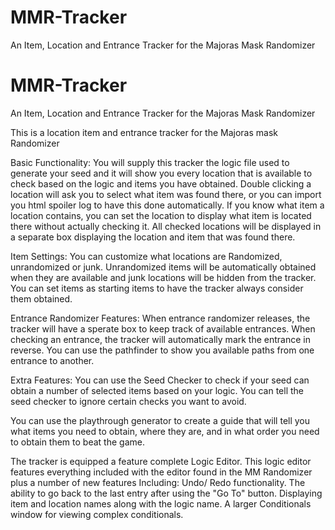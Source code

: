 # MMR-Tracker
An Item, Location and Entrance Tracker for the Majoras Mask Randomizer

# MMR-Tracker
An Item, Location and Entrance Tracker for the Majoras Mask Randomizer

This is a location item and entrance tracker for the Majoras mask Randomizer

Basic Functionality:
You will supply this tracker the logic file used to generate your seed and it will show you every location that is available to check based on the logic and items you have obtained.
Double clicking a location will ask you to select what item was found there, or you can import you html spoiler log to have this done automatically.
If you know what item a location contains, you can set the location to display what item is located there without actually checking it.
All checked locations will be displayed in a separate box displaying the location and item that was found there.

Item Settings:
You can customize what locations are Randomized, unrandomized or junk. Unrandomized items will be automatically obtained when they are available and junk locations will be hidden from the tracker.
You can set items as starting items to have the tracker always consider them obtained.

Entrance Randomizer Features:
When entrance randomizer releases, the tracker will have a sperate box to keep track of available entrances.
When checking an entrance, the tracker will automatically mark the entrance in reverse.
You can use the pathfinder to show you available paths from one entrance to another.

Extra Features:
You can use the Seed Checker to check if your seed can obtain a number of selected items based on your logic.
You can tell the seed checker to ignore certain checks you want to avoid.

You can use the playthrough generator to create a guide that will tell you what items you need to obtain, where they are, and in what order you need to obtain them to beat the game.

The tracker is equipped a feature complete Logic Editor.
This logic editor features everything included with the editor found in the MM Randomizer plus a number of new features Including:
Undo/ Redo functionality.
The ability to go back to the last entry after using the "Go To" button.
Displaying item and location names along with the logic name.
A larger Conditionals window for viewing complex conditionals.
